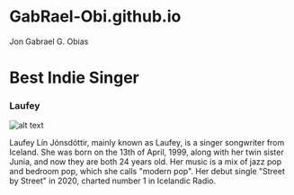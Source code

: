 # GabRael-Obi.github.io
Jon Gabrael G. Obias
# Best Indie Singer

### Laufey

![alt text](https://hips.hearstapps.com/hmg-prod/images/laufey-press-photos-main-profile-photo-pc-gemma-warren-64fe866798f94.jpg?crop=1.00xw:0.668xh;0,0.0641xh&resize=1200:*)

Laufey Lín Jónsdóttir, mainly known as Laufey, is a singer songwriter from Iceland. She was born on the 13th of April, 1999, along with her twin sister Junia, and now they are both 24 years old.
Her music is a mix of jazz pop and bedroom pop, which she calls "modern pop". Her debut single "Street by Street" in 2020, charted number 1 in Icelandic Radio.
